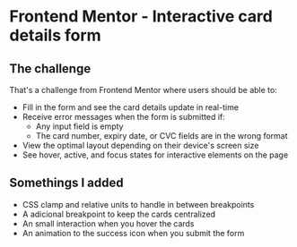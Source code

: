 # Frontend Mentor - Interactive card details form

## The challenge

That's a challenge from Frontend Mentor where users should be able to:
- Fill in the form and see the card details update in real-time
- Receive error messages when the form is submitted if:
  - Any input field is empty
  - The card number, expiry date, or CVC fields are in the wrong format
- View the optimal layout depending on their device's screen size
- See hover, active, and focus states for interactive elements on the page

## Somethings I added
- CSS clamp and relative units to handle in between breakpoints
- A adicional breakpoint to keep the cards centralized
- An small interaction when you hover the cards
- An animation to the success icon when you submit the form
